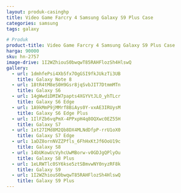 ```yaml
---
layout: produk-casinghp
title: Video Game Farcry 4 Samsung Galaxy S9 Plus Case
categories: samsung
tags: galaxy

# Produk
product-title: Video Game Farcry 4 Samsung Galaxy S9 Plus Case
harga: 90000
sku: hn-2757
image-drive: 1I2WZhiouS0bwqwT85RAHFlozSh4HlswQ
gallery:
  - url: 1dmhfePsi4Xb5fx7OgGSI9fkJUkzTi3UB
    title: Galaxy Note 8
  - url: 18tR4tM8eS0H9Gsr8jqSvbJIT7DtmmMTn
    title: Galaxy S6
  - url: 14gWwdiDMIW7papts4XGYVtJLO_yhTLcr
    title: Galaxy S6 Edge
  - url: 1A9kMmP9jMMrf8BiAys0Y-vxAE3IRUysM
    title: Galaxy S6 Edge Plus
  - url: 1IlFZb6vqPmX-4PPxpH4q8OQXwc0EZ55H
    title: Galaxy S7
  - url: 1xt27IMd8M2Qb8DX4MLNdDfpP-rrU1oX0
    title: Galaxy S7 Edge
  - url: 1aDZ8ornNVZZPfls_6FhHxKtJf6OoU19c
    title: Galaxy S8
  - url: 14bUKowUcVyhcUwMBorw-v0GDJgQPlyOu
    title: Galaxy S8 Plus
  - url: 1eLRWTlc0SY6kse5ztSBmvwNY0nyzRF8k
    title: Galaxy S9
  - url: 1I2WZhiouS0bwqwT85RAHFlozSh4HlswQ
    title: Galaxy S9 Plus
---
```

